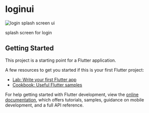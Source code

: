 # loginui
![login splash screen ui](https://github.com/mik284/login_splashscreen/assets/65639270/b407de28-0519-4c5e-8095-1ad1da5a54be)

splash screen for login

## Getting Started

This project is a starting point for a Flutter application.

A few resources to get you started if this is your first Flutter project:

- [Lab: Write your first Flutter app](https://docs.flutter.dev/get-started/codelab)
- [Cookbook: Useful Flutter samples](https://docs.flutter.dev/cookbook)

For help getting started with Flutter development, view the
[online documentation](https://docs.flutter.dev/), which offers tutorials,
samples, guidance on mobile development, and a full API reference.


